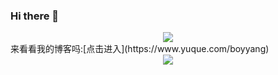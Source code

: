 ### Hi there 👋
<div align="center"> <img src="https://camo.githubusercontent.com/5fe6e00f946bcae1a90fd75133a77e867027485bb7f52f2da02bed04357b5ef5/68747470733a2f2f73746174732e6a757374736f6e672e636e2f6170692f6373646e3f69643d71715f3631303339343038" /> </div>
来看看我的博客吗:[点击进入](https://www.yuque.com/boyyang)
<div align="center"> <img src="https://github-readme-stats.vercel.app/api?username=sjmshsh&show_icons=true&theme=radical" /> </div>





<!--
**sjmshsh/sjmshsh** is a ✨ _special_ ✨ repository because its `README.md` (this file) appears on your GitHub profile.

Here are some ideas to get you started:

- 🔭 I’m currently working on ...
- 🌱 I’m currently learning ...
- 👯 I’m looking to collaborate on ...
- 🤔 I’m looking for help with ...
- 💬 Ask me about ...
- 📫 How to reach me: ...
- 😄 Pronouns: ...
- ⚡ Fun fact: ...
-->
